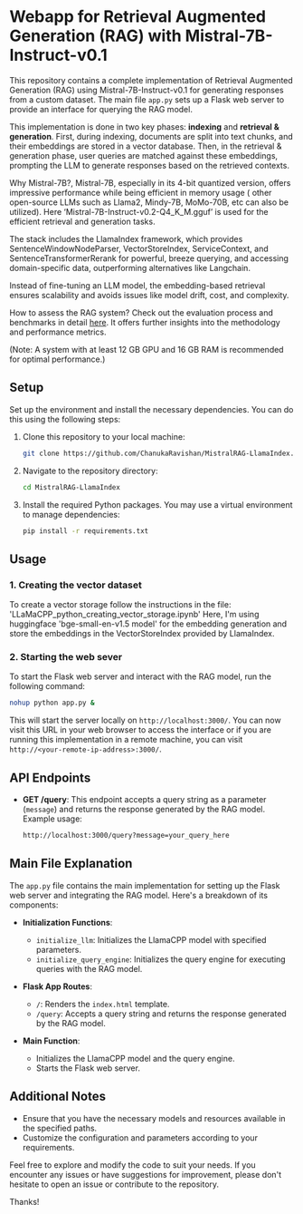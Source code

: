 # Webapp for Retrieval Augmented Generation (RAG) with Mistral-7B-Instruct-v0.1

This repository contains a complete implementation of Retrieval Augmented Generation (RAG) using Mistral-7B-Instruct-v0.1 for generating responses from a custom dataset. The main file `app.py` sets up a Flask web server to provide an interface for querying the RAG model.

This implementation is done in two key phases: **indexing** and **retrieval & generation**. First, during indexing, documents are split into text chunks, and their embeddings are stored in a vector database. Then, in the retrieval & generation phase, user queries are matched against these embeddings, prompting the LLM to generate responses based on the retrieved contexts.

Why Mistral-7B?, Mistral-7B, especially in its 4-bit quantized version, offers impressive performance while being efficient in memory usage ( other open-source LLMs such as Llama2, Mindy-7B, MoMo-70B, etc can also be utilized). Here ‘Mistral-7B-Instruct-v0.2-Q4_K_M.gguf’ is used for the efficient retrieval and generation tasks.

The stack includes the LlamaIndex framework, which provides SentenceWindowNodeParser, VectorStoreIndex, ServiceContext, and SentenceTransformerRerank for powerful, breeze querying, and accessing domain-specific data, outperforming alternatives like Langchain.

Instead of fine-tuning an LLM model, the embedding-based retrieval ensures scalability and avoids issues like model drift, cost, and complexity.

How to assess the RAG system? Check out the evaluation process and benchmarks in detail [here](https://qdrant.tech/documentation/tutorials/retrieval-quality/). It offers further insights into the methodology and performance metrics.

(Note: A system with at least 12 GB GPU and 16 GB RAM is recommended for optimal performance.)


## Setup

Set up the environment and install the necessary dependencies. You can do this using the following steps:

1. Clone this repository to your local machine:

   ```bash
   git clone https://github.com/ChanukaRavishan/MistralRAG-LlamaIndex.git
   ```

2. Navigate to the repository directory:

   ```bash
   cd MistralRAG-LlamaIndex
   ```

3. Install the required Python packages. You may use a virtual environment to manage dependencies:

   ```bash
   pip install -r requirements.txt
   ```

## Usage

### 1. Creating the vector dataset

To create a vector storage follow the instructions in the file: 'LLaMaCPP_python_creating_vector_storage.ipynb'
Here, I'm using huggingface 'bge-small-en-v1.5 model' for the embedding generation and store the embeddings in the VectorStoreIndex provided by LlamaIndex. 

### 2. Starting the web sever

To start the Flask web server and interact with the RAG model, run the following command:

```bash
nohup python app.py &
```

This will start the server locally on `http://localhost:3000/`. You can now visit this URL in your web browser to access the interface or if you are running this implementation in a remote machine, you can visit `http://<your-remote-ip-address>:3000/`.

## API Endpoints

- **GET /query**: This endpoint accepts a query string as a parameter (`message`) and returns the response generated by the RAG model. Example usage:

  ```bash
  http://localhost:3000/query?message=your_query_here
  ```

## Main File Explanation

The `app.py` file contains the main implementation for setting up the Flask web server and integrating the RAG model. Here's a breakdown of its components:

- **Initialization Functions**: 
  - `initialize_llm`: Initializes the LlamaCPP model with specified parameters.
  - `initialize_query_engine`: Initializes the query engine for executing queries with the RAG model.

- **Flask App Routes**:
  - `/`: Renders the `index.html` template.
  - `/query`: Accepts a query string and returns the response generated by the RAG model.

- **Main Function**:
  - Initializes the LlamaCPP model and the query engine.
  - Starts the Flask web server.

## Additional Notes

- Ensure that you have the necessary models and resources available in the specified paths.
- Customize the configuration and parameters according to your requirements.

Feel free to explore and modify the code to suit your needs. If you encounter any issues or have suggestions for improvement, please don't hesitate to open an issue or contribute to the repository.

Thanks!
